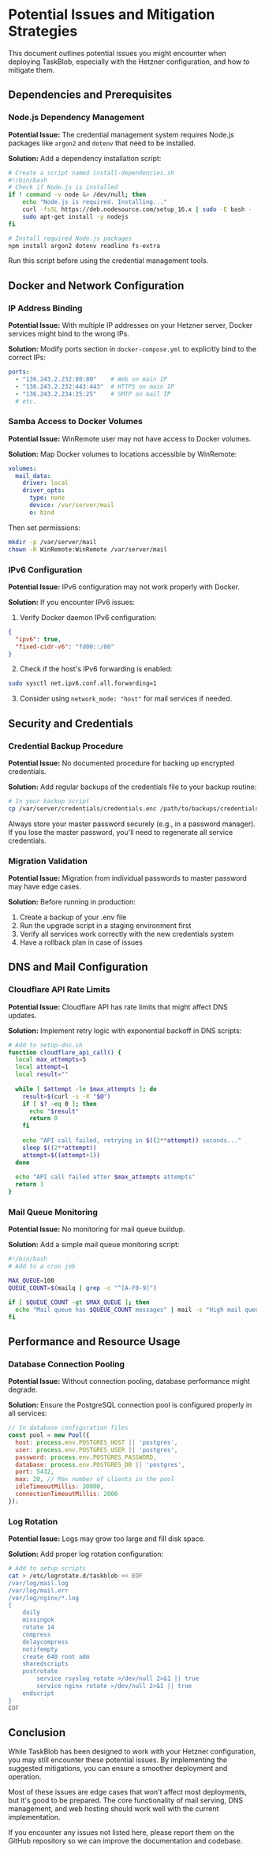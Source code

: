 # Potential Issues and Mitigation Strategies

This document outlines potential issues you might encounter when deploying TaskBlob, especially with the Hetzner configuration, and how to mitigate them.

## Dependencies and Prerequisites

### Node.js Dependency Management

**Potential Issue:** The credential management system requires Node.js packages like `argon2` and `dotenv` that need to be installed.

**Solution:** Add a dependency installation script:

```bash
# Create a script named install-dependencies.sh
#!/bin/bash
# Check if Node.js is installed
if ! command -v node &> /dev/null; then
    echo "Node.js is required. Installing..."
    curl -fsSL https://deb.nodesource.com/setup_16.x | sudo -E bash -
    sudo apt-get install -y nodejs
fi

# Install required Node.js packages
npm install argon2 dotenv readline fs-extra
```

Run this script before using the credential management tools.

## Docker and Network Configuration

### IP Address Binding

**Potential Issue:** With multiple IP addresses on your Hetzner server, Docker services might bind to the wrong IPs.

**Solution:** Modify ports section in `docker-compose.yml` to explicitly bind to the correct IPs:

```yaml
ports:
  - "136.243.2.232:80:80"    # Web on main IP
  - "136.243.2.232:443:443"  # HTTPS on main IP
  - "136.243.2.234:25:25"    # SMTP on mail IP
  # etc.
```

### Samba Access to Docker Volumes 

**Potential Issue:** WinRemote user may not have access to Docker volumes.

**Solution:** Map Docker volumes to locations accessible by WinRemote:

```yaml
volumes:
  mail_data:
    driver: local
    driver_opts:
      type: none
      device: /var/server/mail
      o: bind
```

Then set permissions:
```bash
mkdir -p /var/server/mail
chown -R WinRemote:WinRemote /var/server/mail
```

### IPv6 Configuration

**Potential Issue:** IPv6 configuration may not work properly with Docker.

**Solution:** If you encounter IPv6 issues:

1. Verify Docker daemon IPv6 configuration:
```json
{
  "ipv6": true,
  "fixed-cidr-v6": "fd00::/80"
}
```

2. Check if the host's IPv6 forwarding is enabled:
```bash
sudo sysctl net.ipv6.conf.all.forwarding=1
```

3. Consider using `network_mode: "host"` for mail services if needed.

## Security and Credentials

### Credential Backup Procedure

**Potential Issue:** No documented procedure for backing up encrypted credentials.

**Solution:** Add regular backups of the credentials file to your backup routine:

```bash
# In your backup script
cp /var/server/credentials/credentials.enc /path/to/backups/credentials-$(date +%Y%m%d).enc
```

Always store your master password securely (e.g., in a password manager). If you lose the master password, you'll need to regenerate all service credentials.

### Migration Validation

**Potential Issue:** Migration from individual passwords to master password may have edge cases.

**Solution:** Before running in production:

1. Create a backup of your .env file
2. Run the upgrade script in a staging environment first
3. Verify all services work correctly with the new credentials system
4. Have a rollback plan in case of issues

## DNS and Mail Configuration

### Cloudflare API Rate Limits

**Potential Issue:** Cloudflare API has rate limits that might affect DNS updates.

**Solution:** Implement retry logic with exponential backoff in DNS scripts:

```bash
# Add to setup-dns.sh
function cloudflare_api_call() {
  local max_attempts=5
  local attempt=1
  local result=""
  
  while [ $attempt -le $max_attempts ]; do
    result=$(curl -s -X "$@")
    if [ $? -eq 0 ]; then
      echo "$result"
      return 0
    fi
    
    echo "API call failed, retrying in $((2**attempt)) seconds..."
    sleep $((2**attempt))
    attempt=$((attempt+1))
  done
  
  echo "API call failed after $max_attempts attempts"
  return 1
}
```

### Mail Queue Monitoring

**Potential Issue:** No monitoring for mail queue buildup.

**Solution:** Add a simple mail queue monitoring script:

```bash
#!/bin/bash
# Add to a cron job

MAX_QUEUE=100
QUEUE_COUNT=$(mailq | grep -c "^[A-F0-9]")

if [ $QUEUE_COUNT -gt $MAX_QUEUE ]; then
  echo "Mail queue has $QUEUE_COUNT messages" | mail -s "High mail queue alert" admin@yourdomain.com
fi
```

## Performance and Resource Usage

### Database Connection Pooling

**Potential Issue:** Without connection pooling, database performance might degrade.

**Solution:** Ensure the PostgreSQL connection pool is configured properly in all services:

```js
// In database configuration files
const pool = new Pool({
  host: process.env.POSTGRES_HOST || 'postgres',
  user: process.env.POSTGRES_USER || 'postgres',
  password: process.env.POSTGRES_PASSWORD,
  database: process.env.POSTGRES_DB || 'postgres',
  port: 5432,
  max: 20, // Max number of clients in the pool
  idleTimeoutMillis: 30000,
  connectionTimeoutMillis: 2000
});
```

### Log Rotation

**Potential Issue:** Logs may grow too large and fill disk space.

**Solution:** Add proper log rotation configuration:

```bash
# Add to setup scripts
cat > /etc/logrotate.d/taskblob << EOF
/var/log/mail.log
/var/log/mail.err
/var/log/nginx/*.log
{
    daily
    missingok
    rotate 14
    compress
    delaycompress
    notifempty
    create 640 root adm
    sharedscripts
    postrotate
        service rsyslog rotate >/dev/null 2>&1 || true
        service nginx rotate >/dev/null 2>&1 || true
    endscript
}
EOF
```

## Conclusion

While TaskBlob has been designed to work with your Hetzner configuration, you may still encounter these potential issues. By implementing the suggested mitigations, you can ensure a smoother deployment and operation.

Most of these issues are edge cases that won't affect most deployments, but it's good to be prepared. The core functionality of mail serving, DNS management, and web hosting should work well with the current implementation.

If you encounter any issues not listed here, please report them on the GitHub repository so we can improve the documentation and codebase.
